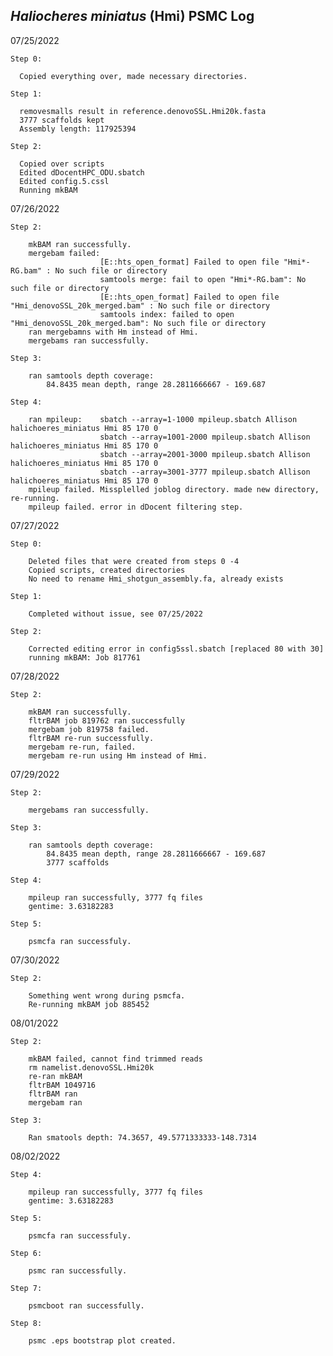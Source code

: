 ## <i>Haliocheres miniatus</i> (Hmi) PSMC Log

07/25/2022

    Step 0:
 
      Copied everything over, made necessary directories.
  
    Step 1:
  
      removesmalls result in reference.denovoSSL.Hmi20k.fasta
      3777 scaffolds kept
      Assembly length: 117925394
 
    Step 2:
    
      Copied over scripts
      Edited dDocentHPC_ODU.sbatch 
      Edited config.5.cssl
      Running mkBAM

07/26/2022

    Step 2:
    
        mkBAM ran successfully.
        mergebam failed:
                        [E::hts_open_format] Failed to open file "Hmi*-RG.bam" : No such file or directory
                        samtools merge: fail to open "Hmi*-RG.bam": No such file or directory
                        [E::hts_open_format] Failed to open file "Hmi_denovoSSL_20k_merged.bam" : No such file or directory
                        samtools index: failed to open "Hmi_denovoSSL_20k_merged.bam": No such file or directory
        ran mergebamns with Hm instead of Hmi.
        mergebams ran successfully.
    
    Step 3:
  
        ran samtools depth coverage:
            84.8435 mean depth, range 28.2811666667 - 169.687
    
    Step 4:        
            
        ran mpileup:    sbatch --array=1-1000 mpileup.sbatch Allison halichoeres_miniatus Hmi 85 170 0
                        sbatch --array=1001-2000 mpileup.sbatch Allison halichoeres_miniatus Hmi 85 170 0
                        sbatch --array=2001-3000 mpileup.sbatch Allison halichoeres_miniatus Hmi 85 170 0
                        sbatch --array=3001-3777 mpileup.sbatch Allison halichoeres_miniatus Hmi 85 170 0
        mpileup failed. Missplelled joblog directory. made new directory, re-running.
        mpileup failed. error in dDocent filtering step.

07/27/2022

    Step 0:
    
        Deleted files that were created from steps 0 -4
        Copied scripts, created directories
        No need to rename Hmi_shotgun_assembly.fa, already exists
    
    Step 1:
    
        Completed without issue, see 07/25/2022
    
    Step 2:
    
        Corrected editing error in config5ssl.sbatch [replaced 80 with 30]
        running mkBAM: Job 817761
        
07/28/2022

    Step 2: 
    
        mkBAM ran successfully.
        fltrBAM job 819762 ran successfully
        mergebam job 819758 failed.
        fltrBAM re-run successfully.
        mergebam re-run, failed.
        mergebam re-run using Hm instead of Hmi.

07/29/2022

    Step 2: 
        
        mergebams ran successfully.
    
    Step 3:  
       
        ran samtools depth coverage:
            84.8435 mean depth, range 28.2811666667 - 169.687
            3777 scaffolds
            
    Step 4: 
        
        mpileup ran successfully, 3777 fq files
        gentime: 3.63182283
    
    Step 5:
    
        psmcfa ran successfuly.

07/30/2022

    Step 2:
    
        Something went wrong during psmcfa.
        Re-running mkBAM job 885452

08/01/2022

    Step 2:
    
        mkBAM failed, cannot find trimmed reads
        rm namelist.denovoSSL.Hmi20k 
        re-ran mkBAM
        fltrBAM 1049716
        fltrBAM ran
        mergebam ran
    
    Step 3:
    
        Ran smatools depth: 74.3657, 49.5771333333-148.7314 
        
08/02/2022  
    
    Step 4: 
        
        mpileup ran successfully, 3777 fq files
        gentime: 3.63182283
    
    Step 5:
    
        psmcfa ran successfuly.
        
    Step 6:
    
        psmc ran successfully.
    
    Step 7:
    
        psmcboot ran successfully.
    
    Step 8:
    
        psmc .eps bootstrap plot created.
        
        

         
    
        
    
    
        

        
        
  
  
 
